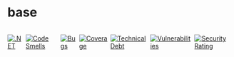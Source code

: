 # base
<div style="display: flex; grid-gap: 6px">

[![.NET](https://github.com/vantm/base/actions/workflows/dotnet.yml/badge.svg?branch=master)](https://github.com/vantm/base/actions/workflows/dotnet.yml)

[![Code Smells](https://sonarcloud.io/api/project_badges/measure?project=vantm_base&metric=code_smells)](https://sonarcloud.io/summary/new_code?id=vantm_base)

[![Bugs](https://sonarcloud.io/api/project_badges/measure?project=vantm_base&metric=bugs)](https://sonarcloud.io/summary/new_code?id=vantm_base)

[![Coverage](https://sonarcloud.io/api/project_badges/measure?project=vantm_base&metric=coverage)](https://sonarcloud.io/summary/new_code?id=vantm_base)

[![Technical Debt](https://sonarcloud.io/api/project_badges/measure?project=vantm_base&metric=sqale_index)](https://sonarcloud.io/summary/new_code?id=vantm_base)

[![Vulnerabilities](https://sonarcloud.io/api/project_badges/measure?project=vantm_base&metric=vulnerabilities)](https://sonarcloud.io/summary/new_code?id=vantm_base)

[![Security Rating](https://sonarcloud.io/api/project_badges/measure?project=vantm_base&metric=security_rating)](https://sonarcloud.io/summary/new_code?id=vantm_base)

</div>

